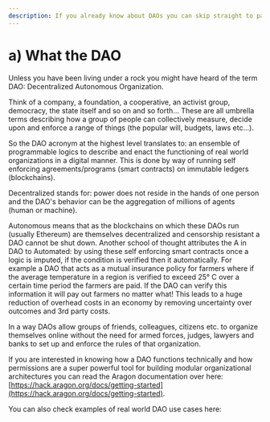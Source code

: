 ```yaml
---
description: If you already know about DAOs you can skip straight to part 2
---
```


# a\) What the DAO

Unless you have been living under a rock you might have heard of the term DAO: Decentralized Autonomous Organization. 

Think of a company, a foundation, a cooperative, an activist group, democracy, the state itself and so on and so forth... These are all umbrella terms  describing how a group of people can collectively measure, decide upon and enforce a range of things \(the popular will, budgets, laws etc...\). 

So the DAO acronym at the highest level translates to: an ensemble of programmable logics to describe and enact the functioning of real world organizations in a digital manner. This is done by way of running self enforcing agreements/programs \(smart contracts\) on immutable ledgers \(blockchains\).

Decentralized stands for: power does not reside in the hands of one person and the DAO's behavior can be the aggregation of millions of agents \(human or machine\).

Autonomous means that as the blockchains on which these DAOs run \(usually Ethereum\) are themselves decentralized and censorship resistant a DAO cannot be shut down. Another school of thought attributes the A in DAO to Automated: by using these self enforcing smart contracts once a logic is imputed, if the condition is verified then it automatically. For example a DAO that acts as a mutual insurance policy for farmers where if the average temperature in a region is verified to exceed 25° C over a certain time period the farmers are paid. If the DAO can verify this information it will pay out farmers no matter what! This leads to a huge reduction of overhead costs in an economy by removing uncertainty over outcomes and 3rd party costs.

In a way DAOs allow groups of friends, colleagues, citizens etc. to organize themselves online without the need for armed forces, judges, lawyers and banks to set up and enforce the rules of that organization.

If you are interested in knowing how a DAO functions technically and how permissions are a super powerful tool for building modular organizational architectures you can read  the Aragon documentation over here: [https://hack.aragon.org/docs/getting-started](https://hack.aragon.org/docs/getting-started).

You can also check examples of real world DAO use cases here: 

